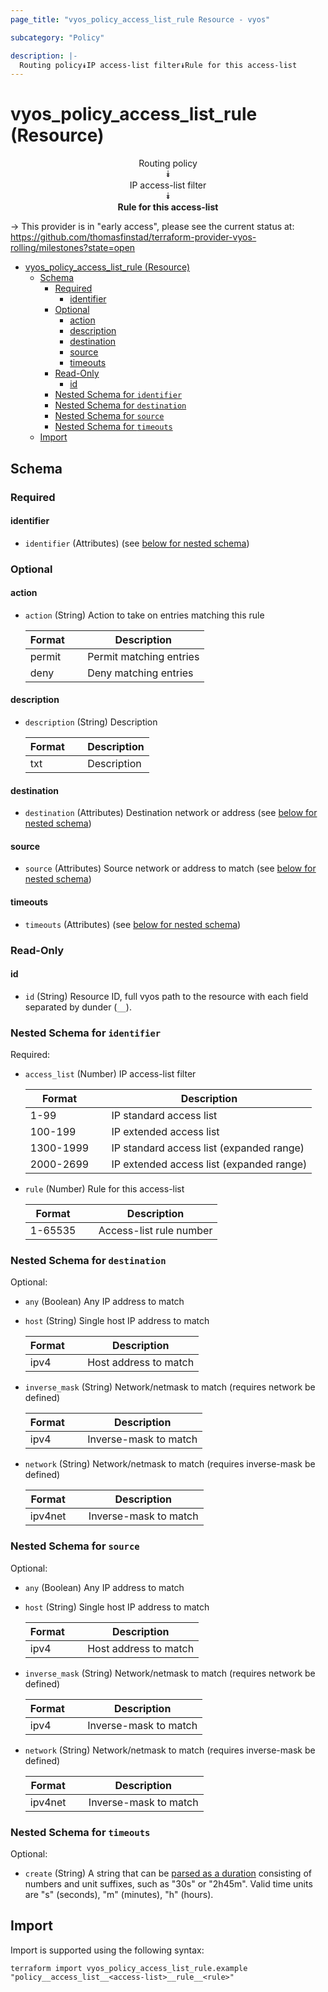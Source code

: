 ```yaml
---
page_title: "vyos_policy_access_list_rule Resource - vyos"

subcategory: "Policy"

description: |-
  Routing policy⯯IP access-list filter⯯Rule for this access-list
---
```


# vyos_policy_access_list_rule (Resource)
<center>

Routing policy  
⯯  
IP access-list filter  
⯯  
**Rule for this access-list**


</center>

-> This provider is in "early access", please see the current status at: https://github.com/thomasfinstad/terraform-provider-vyos-rolling/milestones?state=open

<!--TOC-->

- [vyos_policy_access_list_rule (Resource)](#vyos_policy_access_list_rule-resource)
  - [Schema](#schema)
    - [Required](#required)
      - [identifier](#identifier)
    - [Optional](#optional)
      - [action](#action)
      - [description](#description)
      - [destination](#destination)
      - [source](#source)
      - [timeouts](#timeouts)
    - [Read-Only](#read-only)
      - [id](#id)
    - [Nested Schema for `identifier`](#nested-schema-for-identifier)
    - [Nested Schema for `destination`](#nested-schema-for-destination)
    - [Nested Schema for `source`](#nested-schema-for-source)
    - [Nested Schema for `timeouts`](#nested-schema-for-timeouts)
  - [Import](#import)

<!--TOC-->

<!-- schema generated by tfplugindocs -->
## Schema

### Required

#### identifier
- `identifier` (Attributes) (see [below for nested schema](#nestedatt--identifier))

### Optional

#### action
- `action` (String) Action to take on entries matching this rule

    |  Format  &emsp;|  Description              |
    |----------|---------------------------|
    |  permit  &emsp;|  Permit matching entries  |
    |  deny    &emsp;|  Deny matching entries    |
#### description
- `description` (String) Description

    |  Format  &emsp;|  Description  |
    |----------|---------------|
    |  txt     &emsp;|  Description  |
#### destination
- `destination` (Attributes) Destination network or address (see [below for nested schema](#nestedatt--destination))
#### source
- `source` (Attributes) Source network or address to match (see [below for nested schema](#nestedatt--source))
#### timeouts
- `timeouts` (Attributes) (see [below for nested schema](#nestedatt--timeouts))

### Read-Only

#### id
- `id` (String) Resource ID, full vyos path to the resource with each field separated by dunder (`__`).

<a id="nestedatt--identifier"></a>
### Nested Schema for `identifier`

Required:

- `access_list` (Number) IP access-list filter

    |  Format     &emsp;|  Description                               |
    |-------------|--------------------------------------------|
    |  1-99       &emsp;|  IP standard access list                   |
    |  100-199    &emsp;|  IP extended access list                   |
    |  1300-1999  &emsp;|  IP standard access list (expanded range)  |
    |  2000-2699  &emsp;|  IP extended access list (expanded range)  |
- `rule` (Number) Rule for this access-list

    |  Format   &emsp;|  Description              |
    |-----------|---------------------------|
    |  1-65535  &emsp;|  Access-list rule number  |


<a id="nestedatt--destination"></a>
### Nested Schema for `destination`

Optional:

- `any` (Boolean) Any IP address to match
- `host` (String) Single host IP address to match

    |  Format  &emsp;|  Description            |
    |----------|-------------------------|
    |  ipv4    &emsp;|  Host address to match  |
- `inverse_mask` (String) Network/netmask to match (requires network be defined)

    |  Format  &emsp;|  Description            |
    |----------|-------------------------|
    |  ipv4    &emsp;|  Inverse-mask to match  |
- `network` (String) Network/netmask to match (requires inverse-mask be defined)

    |  Format   &emsp;|  Description            |
    |-----------|-------------------------|
    |  ipv4net  &emsp;|  Inverse-mask to match  |


<a id="nestedatt--source"></a>
### Nested Schema for `source`

Optional:

- `any` (Boolean) Any IP address to match
- `host` (String) Single host IP address to match

    |  Format  &emsp;|  Description            |
    |----------|-------------------------|
    |  ipv4    &emsp;|  Host address to match  |
- `inverse_mask` (String) Network/netmask to match (requires network be defined)

    |  Format  &emsp;|  Description            |
    |----------|-------------------------|
    |  ipv4    &emsp;|  Inverse-mask to match  |
- `network` (String) Network/netmask to match (requires inverse-mask be defined)

    |  Format   &emsp;|  Description            |
    |-----------|-------------------------|
    |  ipv4net  &emsp;|  Inverse-mask to match  |


<a id="nestedatt--timeouts"></a>
### Nested Schema for `timeouts`

Optional:

- `create` (String) A string that can be [parsed as a duration](https://pkg.go.dev/time#ParseDuration) consisting of numbers and unit suffixes, such as &#34;30s&#34; or &#34;2h45m&#34;. Valid time units are &#34;s&#34; (seconds), &#34;m&#34; (minutes), &#34;h&#34; (hours).

## Import

Import is supported using the following syntax:

```shell
terraform import vyos_policy_access_list_rule.example "policy__access_list__<access-list>__rule__<rule>"
```

